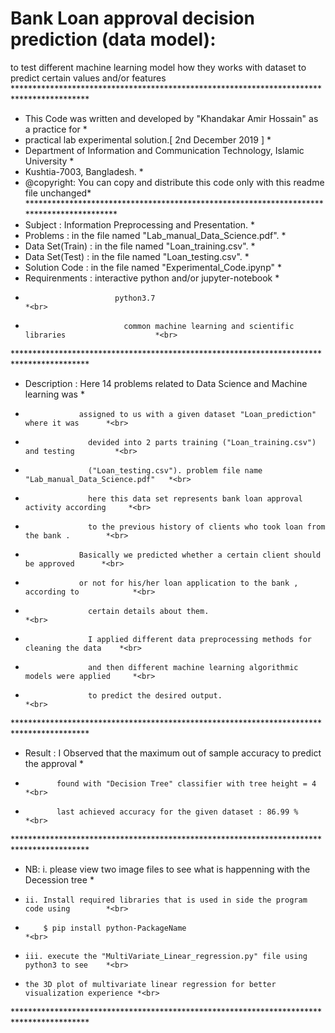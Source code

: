 # Bank Loan approval decision prediction (data model):
to test different machine learning model how they works with dataset to predict certain values and/or features<br>
*****************************************************************************************<br>
* This Code was written and developed by "Khandakar Amir Hossain" as a practice for     *<br>
* practical lab experimental solution.[ 2nd December 2019 ] 			                      *<br>
* Department of Information and Communication Technology, Islamic University            *<br>
* Kushtia-7003, Bangladesh. 							                                              *<br>
* @copyright: You can copy and distribute this code only with this readme file unchanged*<br>
*****************************************************************************************<br>
* Subject		        : Information Preprocessing and Presentation.                       *<br>
* Problems		      : in the file named "Lab_manual_Data_Science.pdf".                  *<br>
* Data Set(Train) 	: in the file named "Loan_training.csv".                            *<br>
* Data Set(Test)	  : in the file named "Loan_testing.csv".                             *<br>
* Solution Code		  : in the file named "Experimental_Code.ipynp"		                    *<br>
* Requirenments		  : interactive python and/or jupyter-notebook		                    *<br>
* 			              python3.7						                                              *<br>
*			                common machine learning and scientific libraries	                *<br>
*****************************************************************************************<br>
* Description : Here 14 problems related to Data Science and Machine learning was       *<br>
* 		          assigned to us with a given dataset "Loan_prediction" where it was      *<br>
*		            devided into 2 parts training ("Loan_training.csv") and testing         *<br>
*		            ("Loan_testing.csv"). problem file name "Lab_manual_Data_Science.pdf"   *<br>
*		            here this data set represents bank loan approval activity according     *<br>
*		            to the previous history of clients who took loan from the bank .        *<br>
* 		          Basically we predicted whether a certain client should be approved      *<br>
* 		          or not for his/her loan application to the bank , according to	        *<br>
*		            certain details about them.					                                    *<br>
*		            I applied different data preprocessing methods for cleaning the data    *<br>
*		            and then different machine learning algorithmic models were applied     *<br>
*		            to predict the desired output.					                                *<br>
*****************************************************************************************<br>
* Result : I Observed that the maximum out of sample accuracy to predict the approval   *<br>
*	         found with "Decision Tree" classifier with tree height = 4 		              *<br>
*	         last achieved accuracy for the given dataset : 86.99 %		                    *<br>
*****************************************************************************************<br>
* NB: i.  please view two image files to see what is happenning with the Decession tree *<br>
*     ii. Install required libraries that is used in side the program code using        *<br>
*         $ pip install python-PackageName					                                    *<br>
*     iii. execute the "MultiVariate_Linear_regression.py" file using python3 to see    *<br>
*     the 3D plot of multivariate linear regression for better visualization experience *<br>
*****************************************************************************************<br>
